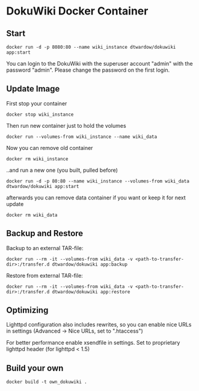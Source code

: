 DokuWiki Docker Container
=========================

Start
-----

	docker run -d -p 8080:80 --name wiki_instance dtwardow/dokuwiki app:start

You can login to the DokuWiki with the superuser account "admin" with the 
password "admin". Please change the password on the first login.

Update Image
-----------

First stop your container

	docker stop wiki_instance

Then run new container just to hold the volumes

	docker run --volumes-from wiki_instance --name wiki_data

Now you can remove old container

	docker rm wiki_instance

..and run a new one (you built, pulled before)

	docker run -d -p 80:80 --name wiki_instance --volumes-from wiki_data dtwardow/dokuwiki app:start

afterwards you can remove data container if you want or keep it for next update

	docker rm wiki_data

Backup and Restore
------------------

Backup to an external TAR-file:

    docker run --rm -it --volumes-from wiki_data -v <path-to-transfer-dir>:/transfer.d dtwardow/dokuwiki app:backup

Restore from external TAR-file:

    docker run --rm -it --volumes-from wiki_data -v <path-to-transfer-dir>:/transfer.d dtwardow/dokuwiki app:restore

Optimizing
----------

Lighttpd configuration also includes rewrites, so you can enable 
nice URLs in settings (Advanced -> Nice URLs, set to ".htaccess")

For better performance enable xsendfile in settings.
Set to proprietary lighttpd header (for lighttpd < 1.5)

Build your own
--------------

	docker build -t own_dokuwiki .

